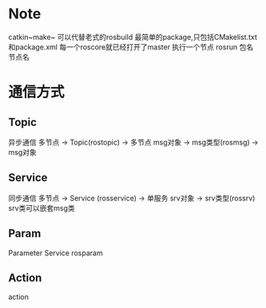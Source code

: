 Note
====

catkin~make~ 可以代替老式的rosbuild
最简单的package,只包括CMakelist.txt和package.xml
每一个roscore就已经打开了master 执行一个节点 rosrun 包名 节点名

通信方式
========

Topic
-----

异步通信 多节点 $\rightarrow$ Topic(rostopic) $\rightarrow$ 多节点
msg对象 $\rightarrow$ msg类型(rosmsg) $\rightarrow$ msg对象

Service
-------

同步通信 多节点 $\rightarrow$ Service (rosservice) $\rightarrow$ 单服务
srv对象 $\rightarrow$ srv类型(rossrv) srv类可以嵌套msg类

Param
-----

Parameter Service rosparam

Action
------

action
